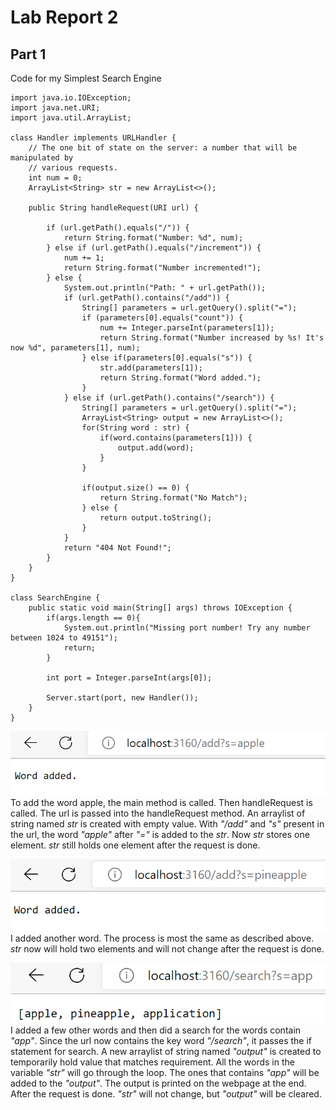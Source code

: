 # Lab Report 2
## Part 1
Code for my Simplest Search Engine
```
import java.io.IOException;
import java.net.URI;
import java.util.ArrayList;

class Handler implements URLHandler {
    // The one bit of state on the server: a number that will be manipulated by
    // various requests.
    int num = 0;
    ArrayList<String> str = new ArrayList<>();

    public String handleRequest(URI url) {

        if (url.getPath().equals("/")) {
            return String.format("Number: %d", num);
        } else if (url.getPath().equals("/increment")) {
            num += 1;
            return String.format("Number incremented!");
        } else {
            System.out.println("Path: " + url.getPath());
            if (url.getPath().contains("/add")) {
                String[] parameters = url.getQuery().split("=");
                if (parameters[0].equals("count")) {
                    num += Integer.parseInt(parameters[1]);
                    return String.format("Number increased by %s! It's now %d", parameters[1], num);
                } else if(parameters[0].equals("s")) {
                    str.add(parameters[1]);
                    return String.format("Word added.");
                }
            } else if (url.getPath().contains("/search")) {
                String[] parameters = url.getQuery().split("=");
                ArrayList<String> output = new ArrayList<>();
                for(String word : str) {
                    if(word.contains(parameters[1])) {
                        output.add(word);
                    }
                }
                
                if(output.size() == 0) {
                    return String.format("No Match");
                } else {
                    return output.toString();
                }
            }
            return "404 Not Found!";
        }
    }
}

class SearchEngine {
    public static void main(String[] args) throws IOException {
        if(args.length == 0){
            System.out.println("Missing port number! Try any number between 1024 to 49151");
            return;
        }

        int port = Integer.parseInt(args[0]);

        Server.start(port, new Handler());
    }
}
```

![Add words](./searchEngine1.png)
To add the word apple, the main method is called. Then handleRequest is called. The url is passed into the handleRequest method. An arraylist of string named *str* is created with empty value. With *"/add"* and *"s"* present in the url, the word *"apple"* after *"="* is added to the *str*. Now *str* stores one element. *str* still holds one element after the request is done. 

![Add words](./searchEngine2.png)
I added another word. The process is most the same as described above. *str* now will hold two elements and will not change after the request is done.

![Search](./searchEngine3.png)
I added a few other words and then did a search for the words contain *"app"*. Since the url now contains the key word *"/search"*, it passes the if statement for search. A new arraylist of string named *"output"* is created to temporarily hold value that matches requirement. All the words in the variable *"str"* will go through the loop. The ones that contains *"app"* will be added to the *"output"*. The output is printed on the webpage at the end. After the request is done. *"str"* will not change, but *"output"* will be cleared. 


